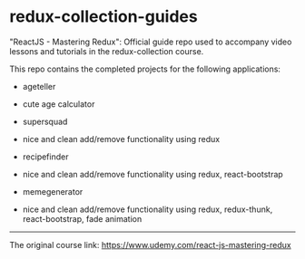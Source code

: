 # redux-collection-guides
"ReactJS - Mastering Redux": Official guide repo used to accompany video lessons and tutorials in the redux-collection course.

This repo contains the completed projects for the following applications:
- ageteller
* cute age calculator
- supersquad
* nice and clean add/remove functionality using redux
- recipefinder
* nice and clean add/remove functionality using redux, react-bootstrap
- memegenerator
* nice and clean add/remove functionality using redux, redux-thunk, react-bootstrap, fade animation

***
The original course link: https://www.udemy.com/react-js-mastering-redux
